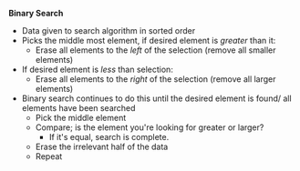 **Binary Search**
- Data given to search algorithm in sorted order
- Picks the middle most element, if desired element is *greater* than it:
  - Erase all elements to the *left* of the selection (remove all smaller elements)
- If desired element is *less* than selection:
  - Erase all elements to the *right* of the selection (remove all larger elements)
- Binary search continues to do this until the desired element is found/ all elements have been searched
  - Pick the middle element
  - Compare; is the element you're looking for greater or larger?
    - If it's equal, search is complete.
  - Erase the irrelevant half of the data
  - Repeat


